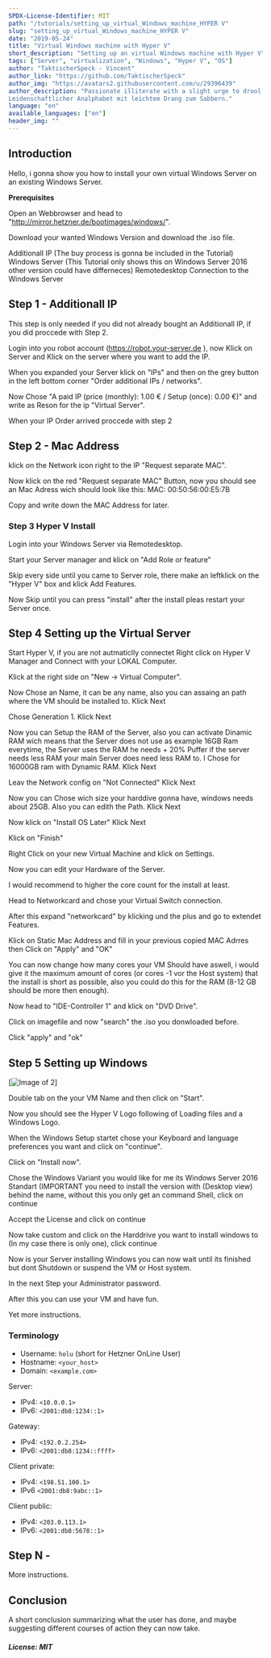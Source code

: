 ```yaml
---
SPDX-License-Identifier: MIT
path: "/tutorials/setting_up_virtual_Windows_machine_HYPER V"
slug: "setting_up_virtual_Windows_machine_HYPER V"
date: "2019-05-24"
title: "Virtual Windows machine with Hyper V"
short_description: "Setting up an virtual Windows machine with Hyper V"
tags: ["Server", "virtualization", "Windows", "Hyper V", "OS"]
author: "TaktischerSpeck - Vincent"
author_link: "https://github.com/TaktischerSpeck"
author_img: "https://avatars2.githubusercontent.com/u/29396439"
author_description: "Passionate illiterate with a slight urge to drool.
Leidenschaftlicher Analphabet mit leichtem Drang zum Sabbern."
language: "en"
available_languages: ["en"]
header_img: ""
---
```


<!-- This where the actual tutorial begins. You don't need to write out the title again, having it in the frontmatter above is enough. -->

## Introduction

Hello, i gonna show you how to install your own virtual Windows Server on an existing Windows Server.

**Prerequisites**

Open an Webbrowser and head to "http://mirror.hetzner.de/bootimages/windows/".

Download your wanted Windows Version and download the .iso file.

Additionall IP (The buy process is gonna be included in the Tutorial)
Windows Server (This Tutorial only shows this on Windows Server 2016 other version could have differneces)
Remotedesktop Connection to the Windows Server

## Step 1 - Additionall IP

This step is only needed if you did not already bought an Additionall IP, if you did proccede with Step 2.

Login into you robot account (https://robot.your-server.de ), now Klick on Server and Klick on the server where you want to add the IP.

When you expanded your Server klick on "IPs" and then on the grey button in the left bottom corner "Order additional IPs / networks".

Now Chose "A paid IP (price (monthly): 1.00 € / Setup (once): 0.00 €)" and write as Reson for the ip "Virtual Server".

When your IP Order arrived proccede with step 2 

## Step 2 - Mac Address

klick on the Network icon right to the IP "Request separate MAC".

Now klick on the red "Request separate MAC" Button, now you should see an Mac Adress wich should look like this: MAC: 00:50:56:00:E5:7B

Copy and write down the MAC Address for later.

### Step 3 Hyper V Install

Login into your Windows Server via Remotedesktop.

Start your Server manager and klick on "Add Role or feature"

Skip every side until you came to Server role, there make an leftklick on the "Hyper V" box and klick Add Features.

Now Skip until you can press "install" after the install pleas restart your Server once.

## Step 4 Setting up the Virtual Server

Start Hyper V, if you are not autmaticlly connectet Right click on Hyper V Manager and Connect with your LOKAL Computer.

Klick at the right side on "New -> Virtual Computer".

Now Chose an Name, it can be any name, also you can assaing an path where the VM should be installed to.
Klick Next

Chose Generation 1.
Klick Next

Now you can Setup the RAM of the Server, also you can activate Dinamic RAM wich means that the Server does not use as example 16GB Ram everytime, the Server uses the RAM he needs + 20% Puffer if the server needs less RAM your main Server does need less RAM to.
I Chose for 16000GB ram with Dynamic RAM.
Klick Next

Leav the Network config on "Not Connected"
Klick Next

Now you can Chose wich size your harddive gonna have, windows needs about 25GB.
Also you can edith the Path.
Klick Next

Now klick on "Install OS Later"
Klick Next

Klick on "Finish"

Right Click on your new Virtual Machine and klick on Settings.

Now you can edit your Hardware of the Server.

I would recommend to higher the core count for the install at least.

Head to Networkcard and chose your Virtual Switch connection.

After this expand "networkcard" by klicking und the plus and go to extendet Features.

Klick on Static Mac Address and fill in your previous copied MAC Adrres then Click on "Apply" and "OK"

You can now change how many cores your VM Should have aswell, i would give it the maximum amount of cores (or cores -1 vor the Host system) that the install is short as possible, also you could do this for the RAM (8-12 GB should be more then enough).

Now head to "IDE-Controller 1" and klick on "DVD Drive".

Click on imagefile and now "search" the .iso you donwloaded before.

Click "apply" and "ok"

## Step 5 Setting up Windows

[![Image of 2](https://imgur.com/a/OalNmdH)]

Double tab on the your VM Name and then click on "Start".

Now you should see the Hyper V Logo following of Loading files and a Windows Logo.

When the Windows Setup startet chose your Keyboard and language preferences you want and click on "continue".

Click on "Install now".

Chose the Windows Variant you would like for me its Windows Server 2016 Standart (IMPORTANT you need to install the version with (Desktop view) behind the name, without this you only get an command Shell, click on continue

Accept the License and click on continue

Now take custom and click on the Harddrive you want to install windows to (In my case there is only one), click continue

Now is your Server installing Windows you can now wait until its finished but dont Shutdown or suspend the VM or Host system.

In the next Step your Administrator password.

After this you can use your VM and have fun.



Yet more instructions.

### Terminology
* Username: `holu` (short for Hetzner OnLine User)
* Hostname: `<your_host>`
* Domain: `<example.com>`

Server:
* IPv4: `<10.0.0.1>`
* IPv6: `<2001:db8:1234::1>`

Gateway:
* IPv4: `<192.0.2.254>`
* IPv6: `<2001:db8:1234::ffff>`

Client private:
* IPv4: `<198.51.100.1>`
* IPv6 `<2001:db8:9abc::1>`

Client public:
* IPv4: `<203.0.113.1>`
* IPv6: `<2001:db8:5678::1>`

## Step N - <summary of step>

More instructions.

## Conclusion

A short conclusion summarizing what the user has done, and maybe suggesting different courses of action they can now take.

##### License: MIT

<!---

Contributors's Certificate of Origin

By making a contribution to this project, I certify that:

(a) The contribution was created in whole or in part by me and I have
    the right to submit it under the license indicated in the file; or

(b) The contribution is based upon previous work that, to the best of my
    knowledge, is covered under an appropriate license and I have the
    right under that license to submit that work with modifications,
    whether created in whole or in part by me, under the same license
    (unless I am permitted to submit under a different license), as
    indicated in the file; or

(c) The contribution was provided directly to me by some other person
    who certified (a), (b) or (c) and I have not modified it.

(d) I understand and agree that this project and the contribution are
    public and that a record of the contribution (including all personal
    information I submit with it, including my sign-off) is maintained
    indefinitely and may be redistributed consistent with this project
    or the license(s) involved.

Signed-off-by: [submitter's name and email address here]

-->
